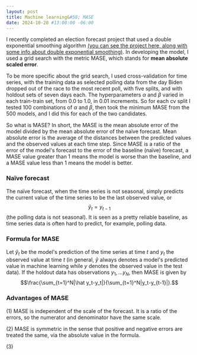 ```yaml
---
layout: post
title: Machine learning&#58; MASE
date: 2024-10-28 #13:00:00 -06:00
---
```

I recently completed an election forecast project that used a double exponential smoothing algorithm [(you can see the project here, along with some info about double exponential smoothing)](https://wh33les.github.io/2024ElectionForecast).  In developing the model, I used a grid search with the metric MASE, which stands for **mean absolute scaled error**.

To be more specific about the grid search, I used cross-validation for time series, with the training data as selected polling data from the day Biden dropped out of the race to the most recent poll, with five splits, and with holdout sets of seven days each.  The hyperparameters $\alpha$ and $\beta$ varied in each train-train set, from 0.0 to 1.0, in 0.01 increments.  So for each cv split I tested 100 combinations of $\alpha$ and $\beta$, then took the minimum MASE from the 500 models, and I did this for each of the two candidates.

So what is MASE?  In short, the MASE is the mean absolute error of the model divided by the mean absolute error of the na&iuml;ve forecast.  Mean absolute error is the average of the distances between the predicted values and the observed values at each time step.  Since MASE is a ratio of the error of the model's forecast to the error of the baseline (na&iuml;ve) forecast, a MASE value greater than $1$ means the model is worse than the baseline, and a MASE value less than $1$ means the model is better.   

### Na&iuml;ve forecast

The na&iuml;ve forecast, when the time series is not seasonal, simply predicts the current value of the time series to be the last observed value, or
$$\hat y_t = y_{t-1}$$
(the polling data is not seasonal).  It is seen as a pretty reliable baseline, as time series data is often hard to predict, for example, polling data.

### Formula for MASE

Let $\hat y_t$ be the model's prediction of the time series at time $t$ and $y_t$ the observed value at time $t$ (in general, $\hat y$ always denotes a model's predicted value in machine learning while $y$ denotes the observed value in the test data).  If the holdout data has observations $y_1,\dots y_N$, then MASE is given by 
$$\frac{\sum_{t=1}^N|\hat y_t-y_t|}{\sum_{t=1}^N|y_t-y_{t-1}|}.$$

### Advantages of MASE

(1) MASE is independent of the scale of the forecast.  It is a ratio of the errors, so the numerator and denominator have the same scale.

(2) MASE is symmetric in the sense that positive and negative errors are treated the same, via the absolute value in the formula.

(3) 




